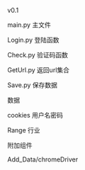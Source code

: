  v0.1

main.py 主文件

Login.py 登陆函数

Check.py 验证码函数

GetUrl.py 返回url集合

Save.py 保存数据

数据

cookies 用户名密码

Range 行业

附加组件

Add_Data/chromeDriver 